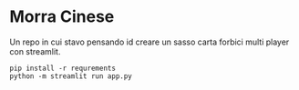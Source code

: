 # Morra Cinese
Un repo in cui stavo pensando id creare un sasso carta forbici multi player con streamlit.

```
pip install -r requrements
python -m streamlit run app.py 
```